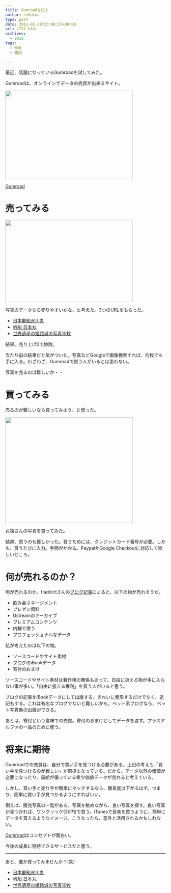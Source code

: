 ```yaml
---
title: Gumroadを試す
author: eiKatou
type: post
date: 2012-02-20T23:08:21+00:00
url: /777.html
archives:
  - 2012
tags:
  - Web
  - 雑記

---
```

最近、話題になっているGumroadを試してみた。

Gumroadは、オンラインでデータの売買が出来るサイト。
  
[<img src="/uploads/2012/02/201202_gumroad2.jpg" alt="" title="Gumroad" width="400" height="278" class="alignnone size-full wp-image-797" srcset="/uploads/2012/02/201202_gumroad2.jpg 400w, /uploads/2012/02/201202_gumroad2-300x208.jpg 300w" sizes="(max-width: 400px) 100vw, 400px" />][1]
  
[Gumroad][1]

# 売ってみる

[<img src="/uploads/2012/02/201202_gumroad3.jpg" alt="" title="Gumroad_Sell" width="400" height="258" class="alignnone size-full wp-image-799" srcset="/uploads/2012/02/201202_gumroad3.jpg 400w, /uploads/2012/02/201202_gumroad3-300x193.jpg 300w" sizes="(max-width: 400px) 100vw, 400px" />][2]
  
写真のデータなら売りやすいかな、と考えた。3つのURLをもらった。

  * [日本郵船氷川丸][3]
  * [帆船 日本丸][4]
  * [世界遺産の姫路城の写真10枚][5]

結果、売り上げ0で惨敗。

<!--more-->

当たり前の結果だと気がついた。写真などGoogleで画像検索すれば、何枚でも手に入る。わざわざ、Gumroadで買う人がいるとは思わない。
  
写真を売るのは難しいか・・

# 買ってみる

売るのが難しいなら買ってみよう、と思った。
  
[<img src="/uploads/2012/02/201202_gumroad1.jpg" alt="" title="Gumroadでお猿の写真を買う" width="400" height="332" class="alignnone size-full wp-image-779" srcset="/uploads/2012/02/201202_gumroad1.jpg 400w, /uploads/2012/02/201202_gumroad1-300x249.jpg 300w, /uploads/2012/02/201202_gumroad1-361x300.jpg 361w" sizes="(max-width: 400px) 100vw, 400px" />][6]

お猿さんの写真を買ってみた。

結果、買うのも難しかった。買うためには、クレジットカード番号が必要。しかも、買うたびに入力。手間がかかる。PaypalかGoogle Checkoutに対応して欲しいところ。

# 何が売れるのか？

何が売れるのか。fladdictさんの[ブログ記事][7]によると、以下の物が売れそうだ。

  * 飲み会マネージメント
  * プレゼン資料
  * Ustreamのアーカイブ
  * プレミアムコンテンツ
  * 内輪で使う
  * プロフェッショナルなデータ

私が考えたのは以下の物。

  * ソースコードやサイト素材
  * ブログのiBookデータ
  * 寄付のおまけ

ソースコードやサイト素材は著作権の関係もあって、自由に扱える物が手に入らない事が多い。「自由に扱える権利」を買う人がいると思う。

ブログの記事をiBookデータにして出版する。きれいに整形するだけでなく、追記もする。これは有名なブログでないと難しいかも。ペット系ブログなら、ペット写真集の出版ができる。

あとは、寄付という意味での売買。寄付のおまけとしてデータを渡す。プラスアルファの一品のために使う。

# 将来に期待

Gumroadでの売買は、自分で買い手を見つける必要がある。上記の考えも「買い手を見つけるのが難しい」が前提となっている。だから、データ以外の価値が必要になったり、需給が偏っている希少価値データが売れると考えている。

しかし、買い手と売り手が簡単にマッチするなら、難易度は下がるはず。つまり、簡単に買い手が見つかるようにすればいい。

例えば、販売写真の一覧がある。写真を眺めながら、良い写真を探す。良い写真が見つかれば、ワンクリック(30円)で買う。iTunesで音楽を買うように、簡単にデータを買えるようなイメージ。こうなったら、意外と活用されるかもしれない。

[Gumroad][1]はコンセプトが面白い。
  
今後の成長に期待できるサービスだと思う。

* * *

あと、誰か買ってみませんか？(笑)

  * [日本郵船氷川丸][3]
  * [帆船 日本丸][4]
  * [世界遺産の姫路城の写真10枚][5]

 [1]: https://gumroad.com/
 [2]: /uploads/2012/02/201202_gumroad3.jpg
 [3]: https://gumroad.com/l/IPH
 [4]: https://gumroad.com/l/uBTD
 [5]: https://gumroad.com/l/tjI
 [6]: /uploads/2012/02/201202_gumroad1.jpg
 [7]: http://fladdict.net/blog/2012/02/memo_gumroad.html
